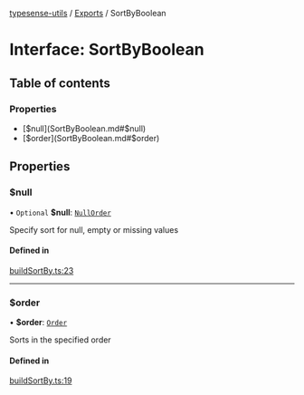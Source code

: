 [typesense-utils](../README.md) / [Exports](../modules.md) / SortByBoolean

# Interface: SortByBoolean

## Table of contents

### Properties

- [$null](SortByBoolean.md#$null)
- [$order](SortByBoolean.md#$order)

## Properties

### $null

• `Optional` **$null**: [`NullOrder`](../enums/NullOrder.md)

Specify sort for null, empty or missing values

#### Defined in

[buildSortBy.ts:23](https://github.com/igrek8/typesense-utils/blob/e9bba15/src/buildSortBy.ts#L23)

___

### $order

• **$order**: [`Order`](../enums/Order.md)

Sorts in the specified order

#### Defined in

[buildSortBy.ts:19](https://github.com/igrek8/typesense-utils/blob/e9bba15/src/buildSortBy.ts#L19)
